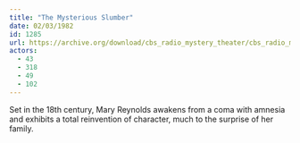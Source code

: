 ```yaml
---
title: "The Mysterious Slumber"
date: 02/03/1982
id: 1285
url: https://archive.org/download/cbs_radio_mystery_theater/cbs_radio_mystery_theater-1251-1300.zip/cbs_radio_mystery_theater-1251-1300%2Fcbsrmt_1285_the_mysterious_slumber.mp3
actors:
  - 43
  - 318
  - 49
  - 102
---
```

Set in the 18th century, Mary Reynolds awakens from a coma with amnesia and exhibits a total reinvention of character, much to the surprise of her family.